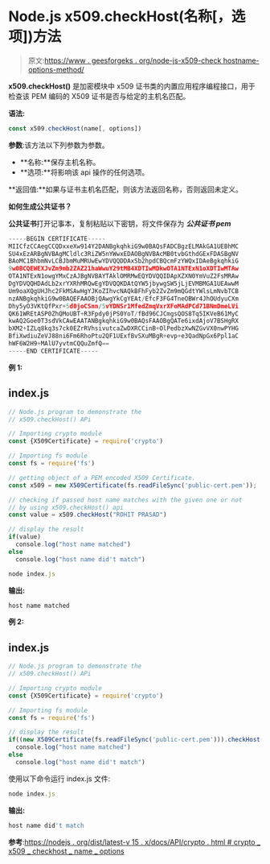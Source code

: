 # Node.js x509.checkHost(名称[，选项])方法

> 原文:[https://www . geesforgeks . org/node-js-x509-check hostname-options-method/](https://www.geeksforgeeks.org/node-js-x509-checkhostname-options-method/)

**x509.checkHost()** 是加密模块中 x509 证书类的内置应用程序编程接口，用于检查该 PEM 编码的 X509 证书是否与给定的主机名匹配。

**语法:**

```js
const x509.checkHost(name[, options])
```

**参数**:该方法以下列参数为参数。

*   **名称:**保存主机名称。
*   **选项:**将影响该 api 操作的任何选项。

**返回值:**如果与证书主机名匹配，则该方法返回名称，否则返回未定义。

**如何生成公共证书？**

**公共证书**打开记事本，复制粘贴以下密钥，将文件保存为 ***公共证书 pem***

```js
-----BEGIN CERTIFICATE-----
MIICfzCCAegCCQDxxeXw914Y2DANBgkqhkiG9w0BAQsFADCBgzELMAkGA1UEBhMC
SU4xEzARBgNVBAgMCldlc3RiZW5nYWwxEDAOBgNVBAcMB0tvbGthdGExFDASBgNV
BAoMC1BhbmNvLCBJbmMuMRUwEwYDVQQDDAxSb2hpdCBQcmFzYWQxIDAeBgkqhkiG
9w0BCQEWEXJvZm9mb2ZAZ21haWwuY29tMB4XDTIwMDkwOTA1NTExN1oXDTIwMTAw
OTA1NTExN1owgYMxCzAJBgNVBAYTAklOMRMwEQYDVQQIDApXZXN0YmVuZ2FsMRAw
DgYDVQQHDAdLb2xrYXRhMRQwEgYDVQQKDAtQYW5jbywgSW5jLjEVMBMGA1UEAwwM
Um9oaXQgUHJhc2FkMSAwHgYJKoZIhvcNAQkBFhFyb2ZvZm9mQGdtYWlsLmNvbTCB
nzANBgkqhkiG9w0BAQEFAAOBjQAwgYkCgYEAt/EfcF3FG4TneOBWr4JhOUdyuCXm
Dhy5yO3VKtQfPxr+5d0joCSnn/5vYDNSr1MfedZmqVxrXFoMAdPCd71BNmDmeLVi
QK61WREtASP0ZhQMoUBT+R3Fpdy0jPS0YoT/fBd96CJCmgsQOS8Tq5IKVeB61MyC
kwAQ2Goe0T3sdVkCAwEAATANBgkqhkiG9w0BAQsFAAOBgQATe6ixdAjoV7BSHgRX
bXM2+IZLq8kq3s7ck0EZrRVhsivutcaZwDXRCCinB+OlPedbzXwNZGvVX0nwPYHG
BfiXwdiuZeVJ88ni6Fm6RhoPtu2QF1UExfBvSXuMBgR+evp+e3QadNpGx6Ppl1aC
hWF6W2H9+MAlU7yvtmCQQuZmfQ==
-----END CERTIFICATE-----
```

**例 1:**

## index.js

```js
// Node.js program to demonstrate the  
// x509.checkHost() APi

// Importing crypto module
const {X509Certificate} = require('crypto')

// Importing fs module
const fs = require('fs')

// getting object of a PEM encoded X509 Certificate. 
const x509 = new X509Certificate(fs.readFileSync('public-cert.pem'));

// checking if passed host name matches with the given one or not
// by using x509.checkHost() api
const value = x509.checkHost("ROHIT PRASAD")

// display the result
if(value)
  console.log("host name matched")
else
  console.log("host name did't match")
```

```js
node index.js
```

**输出:**

```js
host name matched
```

**例 2:**

## index.js

```js
// Node.js program to demonstrate the  
// x509.checkHost() APi

// Importing crypto module
const {X509Certificate} = require('crypto')

// Importing fs module
const fs = require('fs')

// display the result
if((new X509Certificate(fs.readFileSync('public-cert.pem'))).checkHost("ROHITPRASAD"))
  console.log("host name matched")
else
  console.log("host name did't match")
```

使用以下命令运行 index.js 文件:

```js
node index.js
```

**输出:**

```js
host name did't match
```

**参考**:[https://nodejs . org/dist/latest-v 15 . x/docs/API/crypto . html # crypto _ x509 _ checkhost _ name _ options](https://nodejs.org/dist/latest-v15.x/docs/api/crypto.html#crypto_x509_checkhost_name_options)